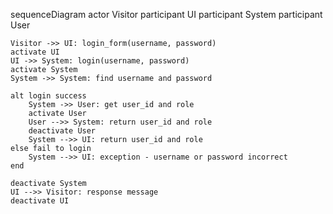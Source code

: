 sequenceDiagram
actor Visitor
participant UI
participant System
participant User

    Visitor ->> UI: login_form(username, password)
    activate UI
    UI ->> System: login(username, password)
    activate System
    System ->> System: find username and password

    alt login success
        System ->> User: get user_id and role
        activate User
        User -->> System: return user_id and role
        deactivate User
        System -->> UI: return user_id and role
    else fail to login
        System -->> UI: exception - username or password incorrect
    end

    deactivate System
    UI -->> Visitor: response message
    deactivate UI
